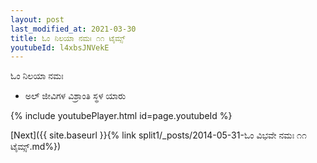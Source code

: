 ```yaml
---
layout: post
last_modified_at: 2021-03-30
title: ಓಂ ನಿಲಯಾ ನಮಃ ೧೧ ಟೈಮ್ಸ್
youtubeId: l4xbsJNVekE
---
```

 
 
 ಓಂ ನಿಲಯಾ ನಮಃ  
 
 -  ಅಲ್ ಜೀವಿಗಳ ವಿಶ್ರಾಂತಿ ಸ್ಥಳ ಯಾರು 
 
  
 
  
 
 
 
 
 
 


{% include youtubePlayer.html id=page.youtubeId %}
 
[Next]({{ site.baseurl }}{% link  split1/_posts/2014-05-31-ಓಂ ವಿಭವೇ ನಮಃ ೧೧ ಟೈಮ್ಸ್.md%})
 
